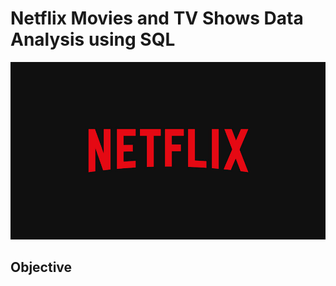 # Netflix Movies and TV Shows Data Analysis using SQL
![Netflix_logo](https://github.com/KrishnenduPal2002/Netflix_SQL_Project/blob/main/netflix.jpg)
## Objective
